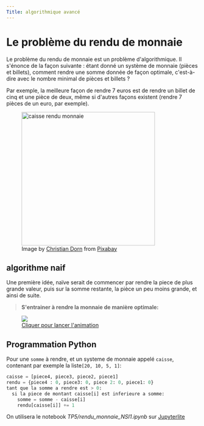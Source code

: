 ```yaml
---
Title: algorithmique avancé
---
```


# Le problème du rendu de monnaie
Le problème du rendu de monnaie est un problème d'algorithmique. Il s'énonce de la façon suivante : étant donné un système de monnaie (pièces et billets), comment rendre une somme donnée de façon optimale, c'est-à-dire avec le nombre minimal de pièces et billets ?

Par exemple, la meilleure façon de rendre 7 euros est de rendre un billet de cinq et une pièce de deux, même si d'autres façons existent (rendre 7 pièces de un euro, par exemple).

<figure>
  <img src="../images/caisse.png" width="350px" alt="caisse rendu monnaie">
  <figcaption>Image by <a href="https://pixabay.com/users/conmongt-1226108/?utm_source=link-attribution&amp;utm_medium=referral&amp;utm_campaign=image&amp;utm_content=2048569">Christian Dorn</a> from <a href="https://pixabay.com/?utm_source=link-attribution&amp;utm_medium=referral&amp;utm_campaign=image&amp;utm_content=2048569">Pixabay</a></figcaption></a>
</figure>

## algorithme naif
Une première idée, naïve serait de commencer par rendre la piece de plus grande valeur, puis sur la somme restante, la pièce un peu moins grande, et ainsi de suite.

> **S'entrainer à rendre la monnaie de manière optimale:**

<figure>
<a href="https://maths-au-quotidien.fr/college/caissiere.php" target=_blank>
<img src="../images/rendu_monnaie.png">
<figcaption>Cliquer pour lancer l'animation</figcaption>
</a>
</figure>

## Programmation Python
Pour une `somme` à rendre, et un systeme de monnaie appelé `caisse`, contenant par exemple la liste`[20, 10, 5, 1]`:

```python
caisse = [piece4, piece3, piece2, piece1]
rendu = {piece4 : 0, piece3: 0, piece 2: 0, piece1: 0}
tant que la somme a rendre est > 0:
  si la piece de montant caisse[i] est inferieure a somme:
    somme = somme - caisse[i]
    rendu[caisse[i]] += 1
```
On utilisera le notebook <i>TP5/rendu_monnaie_NSI1.ipynb</i> sur <a href="https://tix06.github.io/jupyterlite_NSI/lab/index.html" target="_blank">Jupyterlite</a>


